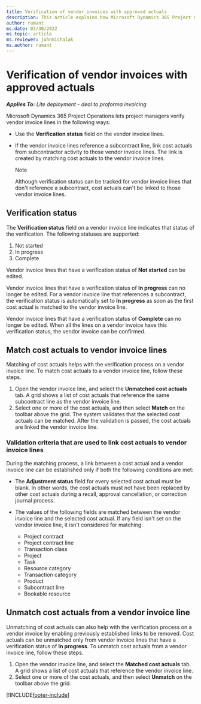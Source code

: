 ```yaml
---
title: Verification of vendor invoices with approved actuals
description: This article explains how Microsoft Dynamics 365 Project Operations lets project managers verify vendor invoices with the actuals that were approved as contractors performed work and recorded time, and the expenses and materials that were used by project team members.
author: rumant
ms.date: 03/30/2022
ms.topic: article
ms.reviewer: johnmichalak
ms.author: rumant
---
```



# Verification of vendor invoices with approved actuals

_**Applies To:** Lite deployment - deal to proforma invoicing_

Microsoft Dynamics 365 Project Operations lets project managers verify vendor invoice lines in the following ways:

- Use the **Verification status** field on the vendor invoice lines.
- If the vendor invoice lines reference a subcontract line, link cost actuals from subcontractor activity to those vendor invoice lines. The link is created by matching cost actuals to the vendor invoice lines.

    > [!NOTE]
    > Although verification status can be tracked for vendor invoice lines that don't reference a subcontract, cost actuals can't be linked to those vendor invoice lines.

## Verification status

The **Verification status** field on a vendor invoice line indicates that status of the verification. The following statuses are supported:

1. Not started
2. In progress
3. Complete

Vendor invoice lines that have a verification status of **Not started** can be edited.

Vendor invoice lines that have a verification status of **In progress** can no longer be edited. For a vendor invoice line that references a subcontract, the verification status is automatically set to **In progress** as soon as the first cost actual is matched to the vendor invoice line.

Vendor invoice lines that have a verification status of **Complete** can no longer be edited. When all the lines on a vendor invoice have this verification status, the vendor invoice can be confirmed.

## Match cost actuals to vendor invoice lines

Matching of cost actuals helps with the verification process on a vendor invoice line. To match cost actuals to a vendor invoice line, follow these steps.

1. Open the vendor invoice line, and select the **Unmatched cost actuals** tab. A grid shows a list of cost actuals that reference the same subcontract line as the vendor invoice line.
2. Select one or more of the cost actuals, and then select **Match** on the toolbar above the grid. The system validates that the selected cost actuals can be matched. After the validation is passed, the cost actuals are linked the vendor invoice line.

### Validation criteria that are used to link cost actuals to vendor invoice lines

During the matching process, a link between a cost actual and a vendor invoice line can be established only if both the following conditions are met:

- The **Adjustment status** field for every selected cost actual must be blank. In other words, the cost actuals must not have been replaced by other cost actuals during a recall, approval cancellation, or correction journal process.
- The values of the following fields are matched between the vendor invoice line and the selected cost actual. If any field isn't set on the vendor invoice line, it isn't considered for matching.

    - Project contract
    - Project contract line
    - Transaction class
    - Project
    - Task
    - Resource category
    - Transaction category
    - Product
    - Subcontract line
    - Bookable resource

## Unmatch cost actuals from a vendor invoice line

Unmatching of cost actuals can also help with the verification process on a vendor invoice by enabling previously established links to be removed. Cost actuals can be unmatched only from vendor invoice lines that have a verification status of **In progress**. To unmatch cost actuals from a vendor invoice line, follow these steps.

1. Open the vendor invoice line, and select the **Matched cost actuals** tab. A grid shows a list of cost actuals that reference the vendor invoice line.
2. Select one or more of the cost actuals, and then select **Unmatch** on the toolbar above the grid.

[!INCLUDE[footer-include](../../includes/footer-banner.md)]
